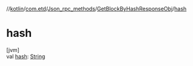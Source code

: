 //[kotlin](../../../../index.md)/[com.etd](../../index.md)/[Json_rpc_methods](../index.md)/[GetBlockByHashResponseObj](index.md)/[hash](hash.md)

# hash

[jvm]\
val [hash](hash.md): [String](https://kotlinlang.org/api/latest/jvm/stdlib/kotlin/-string/index.html)
